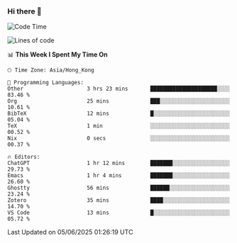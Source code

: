 ### Hi there 👋

<!--
**nicehiro/nicehiro** is a ✨ _special_ ✨ repository because its `README.md` (this file) appears on your GitHub profile.

Here are some ideas to get you started:

- 🔭 I’m currently working on ...
- 🌱 I’m currently learning ...
- 👯 I’m looking to collaborate on ...
- 🤔 I’m looking for help with ...
- 💬 Ask me about ...
- 📫 How to reach me: ...
- 😄 Pronouns: ...
- ⚡ Fun fact: ...
-->

<!--START_SECTION:waka-->
![Code Time](http://img.shields.io/badge/Code%20Time-697%20hrs%2044%20mins-blue)

![Lines of code](https://img.shields.io/badge/From%20Hello%20World%20I%27ve%20Written-1.7%20million%20lines%20of%20code-blue)

📊 **This Week I Spent My Time On** 

```text
🕑︎ Time Zone: Asia/Hong_Kong

💬 Programming Languages: 
Other                    3 hrs 23 mins       █████████████████████░░░░   83.46 % 
Org                      25 mins             ███░░░░░░░░░░░░░░░░░░░░░░   10.61 % 
BibTeX                   12 mins             █░░░░░░░░░░░░░░░░░░░░░░░░   05.04 % 
TeX                      1 min               ░░░░░░░░░░░░░░░░░░░░░░░░░   00.52 % 
Nix                      0 secs              ░░░░░░░░░░░░░░░░░░░░░░░░░   00.37 % 

🔥 Editors: 
ChatGPT                  1 hr 12 mins        ███████░░░░░░░░░░░░░░░░░░   29.73 % 
Emacs                    1 hr 4 mins         ███████░░░░░░░░░░░░░░░░░░   26.60 % 
Ghostty                  56 mins             ██████░░░░░░░░░░░░░░░░░░░   23.24 % 
Zotero                   35 mins             ████░░░░░░░░░░░░░░░░░░░░░   14.70 % 
VS Code                  13 mins             █░░░░░░░░░░░░░░░░░░░░░░░░   05.72 % 
```


 Last Updated on 05/06/2025 01:26:19 UTC
<!--END_SECTION:waka-->
